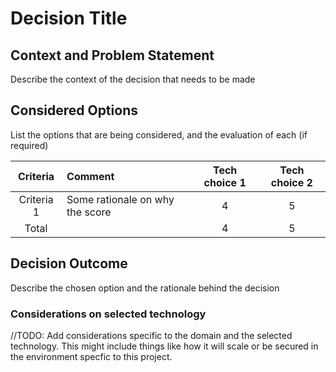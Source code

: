 # Decision Title

## Context and Problem Statement

Describe the context of the decision that needs to be made 


## Considered Options

List the options that are being considered, and the evaluation of each (if required)

| Criteria | Comment | Tech choice 1 | Tech choice 2 |
|:--------:|:--------|:---------------:|:-----------:|
| Criteria 1 | Some rationale on why the score | 4 | 5 |
|Total||4|5|

## Decision Outcome

Describe the chosen option and the rationale behind the decision

### Considerations on selected technology 

//TODO: Add considerations specific to the domain and the selected technology. This might include things like how it will scale or be secured in the environment specfic to this project.
